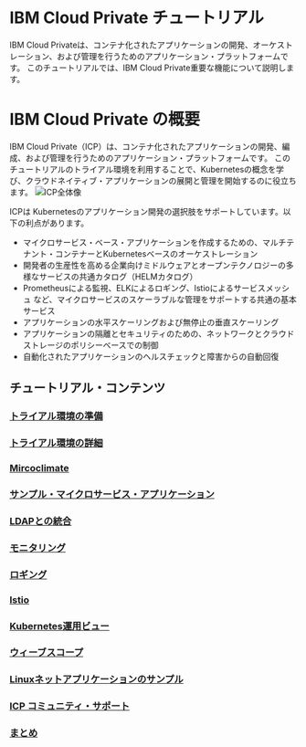 # IBM Cloud Private チュートリアル

IBM Cloud Privateは、コンテナ化されたアプリケーションの開発、オーケストレーション、および管理を行うためのアプリケーション・プラットフォームです。
このチュートリアルでは、IBM Cloud Private重要な機能について説明します。


# IBM Cloud Private の概要
IBM Cloud Private（ICP）は、コンテナ化されたアプリケーションの開発、編成、および管理を行うためのアプリケーション・プラットフォームです。 
このチュートリアルのトライアル環境を利用することで、Kubernetesの概念を学び、クラウドネイティブ・アプリケーションの展開と管理を開始するのに役立ちます。
![ICP全体像](https://github.com/ICpTrial/ICPTrialJapan/blob/master/pictures/icpoverview.png)

ICPは Kubernetesのアプリケーション開発の選択肢をサポートしています。以下の利点があります。
* マイクロサービス・ベース・アプリケーションを作成するための、マルチテナント・コンテナーとKubernetesベースのオーケストレーション
* 開発者の生産性を高める企業向けミドルウェアとオープンテクノロジーの多様なサービスの共通カタログ（HELMカタログ）
* Prometheusによる監視、ELKによるロギング、Istioによるサービスメッシュ など、マイクロサービスのスケーラブルな管理をサポートする共通の基本サービス
* アプリケーションの水平スケーリングおよび無停止の垂直スケーリング
* アプリケーションの隔離とセキュリティのための、ネットワークとクラウドストレージのポリシーベースでの制御
* 自動化されたアプリケーションのヘルスチェックと障害からの自動回復

## チュートリアル・コンテンツ
### [トライアル環境の準備](https://github.com/ICpTrial/ICPTrialJapan/blob/master/reserve.md)
### [トライアル環境の詳細](https://github.com/ICpTrial/ICPTrialJapan/blob/master/environemnt.md)
### [Mircoclimate](https://github.com/ICpTrial/ICPTrialJapan/blob/master/microclimate.md)
### [サンプル・マイクロサービス・アプリケーション](https://github.com/ICpTrial/ICPTrialJapan/blob/master/samplemicroservice.md)
### [LDAPとの統合](https://github.com/ICpTrial/ICPTrialJapan/blob/master/ldapintegrntion.md)
### [モニタリング](https://github.com/ICpTrial/ICPTrialJapan/blob/master/monitoring.md)
### [ロギング](https://github.com/ICpTrial/ICPTrialJapan/blob/master/logging.md)
### [Istio](https://github.com/ICpTrial/ICPTrialJapan/blob/master/istio.md)
### [Kubernetes運用ビュー](https://github.com/ICpTrial/ICPTrialJapan/blob/master/operationalview.md)
### [ウィーブスコープ](https://github.com/ICpTrial/ICPTrialJapan/blob/master/weavescope.md)
### [Linuxネットアプリケーションのサンプル](https://github.com/ICpTrial/ICPTrialJapan/blob/master/dotnetapplication.md)
### [ICP コミュニティ・サポート](https://github.com/ICpTrial/ICPTrialJapan/blob/master/communitysupport.md)
### [まとめ](https://github.com/ICpTrial/ICPTrialJapan/blob/master/summary.md)
